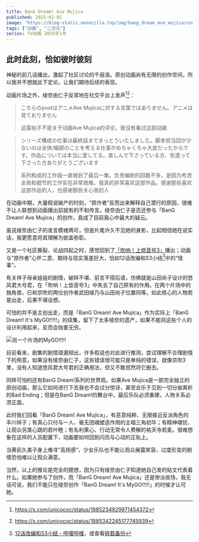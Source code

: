 ```yaml
---
title: BanG Dream! Ave Mujica
published: 2025-02-02
image: "https://blog-static.xeonzilla.top/img/bang_dream_ave_mujica/cover.avif"
tags: ["动画", "二次元"]
series: TV动画 2025年1月
---
```

## 此时此刻，恰如彼时彼刻
神秘的前几话播出，激起了社区讨论的千层浪。原创动画尚有无限的创作空间，所以我并不想就此下定论，让我们期待后续的表现。

动画片场之外，绫奈由仁子反常地在社交平台上发声[^1][^2]：
>こちらのpostはアニメAve Mujicaに対する言葉ではありません。アニメは見ておりません
>
>这篇帖子不是关于动画Ave Mujica的评论。我没有看过这部动画

>シリーズ構成の仕事は最終話までまっとういたしました。脚本担当回が少ないのは全体/細部のことを考える仕事がめちゃくちゃ大変だったからです。作品については本当に愛してる。楽しんで下さっている方、気遣って下さった方ありがとうございます
>
>系列构成的工作我一直做到了最后一集。负责编剧的回数不多，是因为考虑全局和细节的工作实在非常艰难。我真的非常喜欢这部作品。感谢那些喜欢这部作品的人，也感谢那些关心我的人

在动画中期，大量假说破产的时刻，“原作者”反而出来解释自己潜行的原因，很难不让人联想到动画播出前就有的不和传言。绫奈由仁子是否还参与「BanG Dream! Ave Mujica」的创作，竟成了目前我心中最大的疑云。

虽说绫奈由仁子的发言模棱两可，但是片尾许久不见她的身影，比起相信她在说实话，我更愿意将其理解为欲盖弥彰。

又是一个社区撕裂、论战四起之时，感觉回到了[「吹响！上低音号3」](/posts/sound_euphonium_season3/)播出；动画与“原作者”心怀二意、期待与现实落差巨大，恰如12话改编和S3小结[^3]中的“怪事“。

有关祥子母亲娃娃的剧情，破碎不堪、前言不搭后语，仿佛就是山田尚子设计的悠风君大号君，在「吹响！上低音号3」中失去了自己原有的作用。在两个片场中的独角兽，已和京吹的两位创作者武田绫乃与山田尚子位置同等，如此核心的人物若是出走，后果不堪设想。

可怕的并不是主创出走，而是「BanG Dream! Ave Mujica」作为实际上「BanG Dream! It's MyGO!!!!!」的续集，留下了太多绫奈的遗产，如果不能将这些个人的设计利用起来，反而会贻害无穷。

![另一个片场的MyGO!!!!!](https://blog-static.xeonzilla.top/img/bang_dream_ave_mujica/01.avif "另一个片场的MyGO!!!!!")

目前看来，剧集的剧情错漏频出，许多假说也对此进行推测，尝试理解不合理剧情下的用意。如果没有绫奈由仁子，这些错误很可能只是单纯的错误，就像京吹3里，没有人知道悠风君大号君的正确用法，但又不敢贸然将它删去。

同样可怕的还有BanG Dream!系列的世界观。如果Ave Mujica是一部完全独立的原创动画，那么它如何进行下去我也不会过分惊讶，甚至会乐于见到一切分崩离析的Bad Ending；但是在BanG Dream!的舞台中，最后乐队必须重建，人物关系必须正面。

此时我们回看「BanG Dream! Ave Mujica」，有恶意纯粹、无限接近反派角色的丰川祥子；有真心只付与一人、毫无团魂塑造作用的主唱三角初华；有精神堪忧、让观众另类心跳的若叶睦；有名利熏心、行动无常令人费解的祐天寺若麦。很难想象在这样的人员配置下，动画要如何回到闪亮与心动的正轨上。

当黄前久美子身上难寻”高扬感“，少女乐队也不能让观众展露笑容，过度形变的剧情恐怕难以让观众满意。

当然，以上的推论是完全的臆想，因为只有绫奈由仁子知道她自己发的贴文代表着什么。如果她参与了创作，而「BanG Dream! Ave Mujica」还是惨淡收场，我无话可说，我们不能只在绫奈创作「BanG Dream! It's MyGO!!!!!」的时候才认可她。

[^1]:<https://x.com/unicococ/status/1885234929971454372>

[^2]:<https://x.com/unicococ/status/1885342245177745939>

[^3]:[12话改编和S3小结 - 哔哩哔哩](https://www.bilibili.com/opus/946810933277098003)，或查看[转载备份](/collected_article/www.bilibili.com/opus/946810933277098003/)

